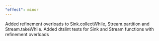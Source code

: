 ```yaml
---
"effect": minor
---
```


Added refinement overloads to Sink.collectWhile, Stream.partition and Stream.takeWhile. Added dtslint tests for Sink and Stream functions with refinement overloads
